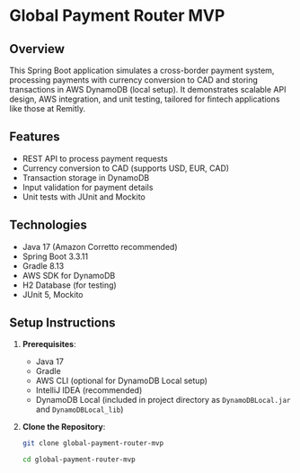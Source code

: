 # Global Payment Router MVP

## Overview
This Spring Boot application simulates a cross-border payment system, processing payments with currency conversion to CAD and storing transactions in AWS DynamoDB (local setup). It demonstrates scalable API design, AWS integration, and unit testing, tailored for fintech applications like those at Remitly.

## Features
- REST API to process payment requests
- Currency conversion to CAD (supports USD, EUR, CAD)
- Transaction storage in DynamoDB
- Input validation for payment details
- Unit tests with JUnit and Mockito

## Technologies
- Java 17 (Amazon Corretto recommended)
- Spring Boot 3.3.11
- Gradle 8.13
- AWS SDK for DynamoDB
- H2 Database (for testing)
- JUnit 5, Mockito

## Setup Instructions
1. **Prerequisites**:
   - Java 17
   - Gradle
   - AWS CLI (optional for DynamoDB Local setup)
   - IntelliJ IDEA (recommended)
   - DynamoDB Local (included in project directory as `DynamoDBLocal.jar` and `DynamoDBLocal_lib`)

2. **Clone the Repository**:
   ```bash
   git clone global-payment-router-mvp

   cd global-payment-router-mvp
